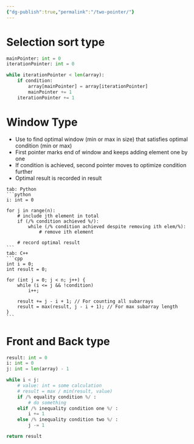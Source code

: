 ```yaml
---
{"dg-publish":true,"permalink":"/two-pointer/"}
---
```


# Selection sort type
```python
mainPointer: int = 0
iterationPointer: int = 0

while iterationPointer < len(array):
	if condition:
		array[mainPointer] = array[iterationPointer]
		mainPointer += 1
	iterationPointer += 1
```

# Window Type
- Use to find optimal window (min or max in size) that satisfies optimal condition (min or max)
- First pointer marks end of window and keeps adding element one by one
- If condition is achieved, second pointer moves to optimize condition further
- Optimal result is recorded in result
~~~tabs
tab: Python
```python
i: int = 0

for j in range(n):
	# include jth element in total
	if (/% condition achieved %/):
		while (/% condition achieved despite removing ith elem/%):
			# remove ith element
		
	# record optimal result
```
tab: C++
```cpp
int i = 0;
int result = 0;

for (int j = 0; j < n; j++) {
	while (i <= j && !condition)
		i++;

	result += j - i + 1; // For counting all subarrays
	result = max(result, j - i + 1); // For max subarray length
}
```
~~~






# Front and Back type
```python
result: int = 0
i: int = 0
j: int = len(array) - 1

while i < j:
	# value: int = some calculation
	# result = max / min(result, value)
	if /% equality condition %/ :
		# do something
	elif /% inequality condition one %/ :
		i += 1
	else /% inequality condition two %/ :
		j -= 1

return result
```